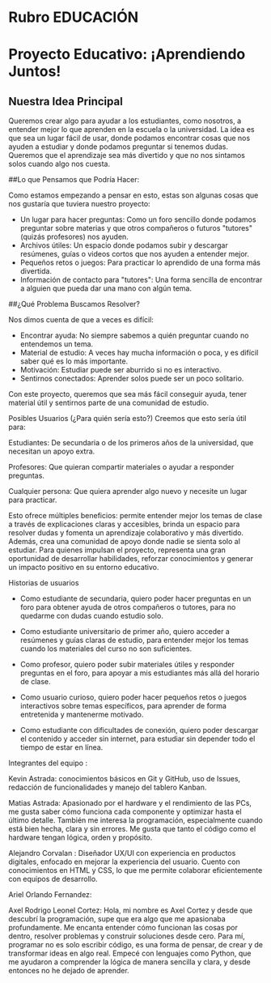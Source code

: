 # Rubro EDUCACIÓN

#  Proyecto Educativo: ¡Aprendiendo Juntos! 

## Nuestra Idea Principal
Queremos crear algo para ayudar a los estudiantes, como nosotros, a entender mejor lo que aprenden en la escuela o la universidad. La idea es que sea un lugar fácil de usar, donde podamos encontrar cosas que nos ayuden a estudiar y donde podamos preguntar si tenemos dudas. Queremos que el aprendizaje sea más divertido y que no nos sintamos solos cuando algo nos cuesta. 

##Lo que Pensamos que Podría Hacer:

Como estamos empezando a pensar en esto, estas son algunas cosas que nos gustaría que tuviera nuestro proyecto:
* Un lugar para hacer preguntas: Como un foro sencillo donde podamos preguntar sobre materias y que otros compañeros o futuros "tutores" (quizás profesores) nos ayuden.
* Archivos útiles: Un espacio donde podamos subir y descargar resúmenes, guías o videos cortos que nos ayuden a entender mejor.
* Pequeños retos o juegos: Para practicar lo aprendido de una forma más divertida.
* Información de contacto para "tutores": Una forma sencilla de encontrar a alguien que pueda dar una mano con algún tema. 

##¿Qué Problema Buscamos Resolver?

Nos dimos cuenta de que a veces es difícil:
* Encontrar ayuda: No siempre sabemos a quién preguntar cuando no entendemos un tema.
* Material de estudio: A veces hay mucha información o poca, y es difícil saber qué es lo más importante.
* Motivación: Estudiar puede ser aburrido si no es interactivo.
* Sentirnos conectados: Aprender solos puede ser un poco solitario. 

Con este proyecto, queremos que sea más fácil conseguir ayuda, tener material útil y sentirnos parte de una comunidad de estudio.

Posibles Usuarios (¿Para quién sería esto?)
Creemos que esto sería útil para:

Estudiantes: De secundaria o de los primeros años de la universidad, que necesitan un apoyo extra.

Profesores: Que quieran compartir materiales o ayudar a responder preguntas.

Cualquier persona: Que quiera aprender algo nuevo y necesite un lugar para practicar.

Esto ofrece múltiples beneficios: permite entender mejor los temas de clase a través de explicaciones claras y accesibles, brinda un espacio para resolver dudas y fomenta un aprendizaje colaborativo y más divertido. Además, crea una comunidad de apoyo donde nadie se sienta solo al estudiar. Para quienes impulsan el proyecto, representa una gran oportunidad de desarrollar habilidades, reforzar conocimientos y generar un impacto positivo en su entorno educativo.

Historias de usuarios

*	Como estudiante de secundaria, quiero poder hacer preguntas en un foro para obtener ayuda de otros compañeros o tutores, para no quedarme con dudas cuando estudio solo.
  
*	Como estudiante universitario de primer año, quiero acceder a resúmenes y guías claras de estudio, para entender mejor los temas cuando los materiales del curso no son suficientes.
  
*	Como profesor, quiero poder subir materiales útiles y responder preguntas en el foro, para apoyar a mis estudiantes más allá del horario de clase.
  
*	Como usuario curioso, quiero poder hacer pequeños retos o juegos interactivos sobre temas específicos, para aprender de forma entretenida y mantenerme motivado.
  
* Como estudiante con dificultades de conexión, quiero poder descargar el contenido y acceder sin internet, para estudiar sin depender todo el tiempo de estar en línea.
  
Integrantes del equipo :

 Kevin Astrada: conocimientos básicos en Git y GitHub, uso de Issues, redacción de funcionalidades y manejo del tablero Kanban.

 Matias Astrada: Apasionado por el hardware y el rendimiento de las PCs, me gusta saber cómo funciona cada componente y optimizar hasta el último detalle. También me interesa la programación, especialmente cuando está bien hecha, clara y sin errores. Me gusta que tanto el código como el hardware tengan lógica, orden y propósito.

Alejandro Corvalan : Diseñador UX/UI con experiencia en productos digitales, enfocado en mejorar la experiencia del usuario. Cuento con conocimientos en HTML y CSS, lo que me permite colaborar eficientemente con equipos de desarrollo.

Ariel Orlando Fernandez: 

Axel Rodrigo Leonel Cortez: Hola, mi nombre es Axel Cortez y desde que descubrí la programación, supe que era algo que me apasionaba profundamente. Me encanta entender cómo funcionan las cosas por dentro, resolver problemas y construir soluciones desde cero. Para mí, programar no es solo escribir código, es una forma de pensar, de crear y de transformar ideas en algo real. Empecé con lenguajes como Python, que me ayudaron a comprender la lógica de manera sencilla y clara, y desde entonces no he dejado de aprender.
